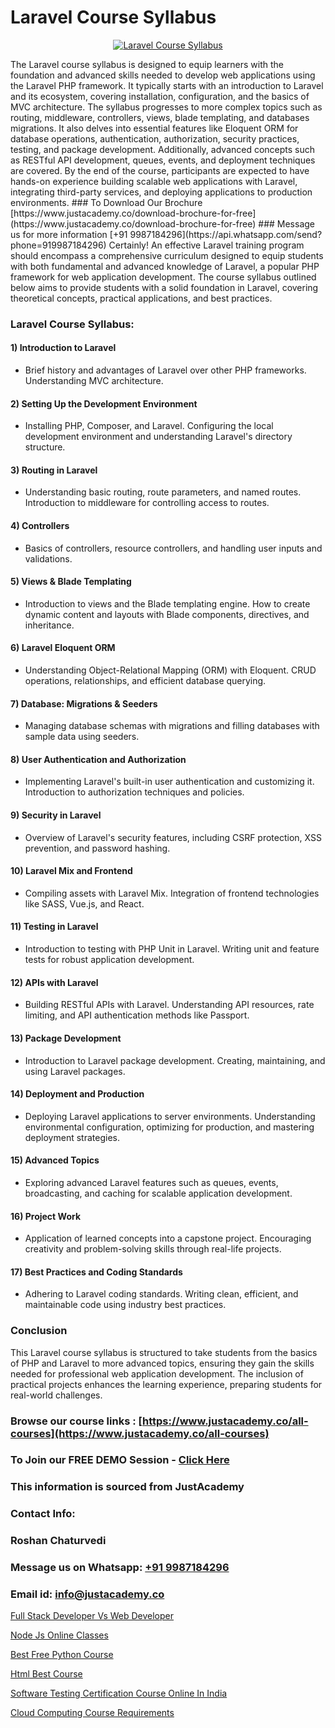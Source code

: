 # Laravel Course Syllabus

<p align="center">
  <a href="https://justacademy.co/storage2/course_image/1676637388_course_image.webp">
    <img src="https://justacademy.co/course-detail/laravel-training" alt="Laravel Course Syllabus">
  </a>
</p>
The Laravel course syllabus is designed to equip learners with the foundation and advanced skills needed to develop web applications using the Laravel PHP framework. It typically starts with an introduction to Laravel and its ecosystem, covering installation, configuration, and the basics of MVC architecture. The syllabus progresses to more complex topics such as routing, middleware, controllers, views, blade templating, and databases migrations. It also delves into essential features like Eloquent ORM for database operations, authentication, authorization, security practices, testing, and package development. Additionally, advanced concepts such as RESTful API development, queues, events, and deployment techniques are covered. By the end of the course, participants are expected to have hands-on experience building scalable web applications with Laravel, integrating third-party services, and deploying applications to production environments.
### To Download Our Brochure [https://www.justacademy.co/download-brochure-for-free](https://www.justacademy.co/download-brochure-for-free)
### Message us for more information [+91 9987184296](https://api.whatsapp.com/send?phone=919987184296)
Certainly! An effective Laravel training program should encompass a comprehensive curriculum designed to equip students with both fundamental and advanced knowledge of Laravel, a popular PHP framework for web application development. The course syllabus outlined below aims to provide students with a solid foundation in Laravel, covering theoretical concepts, practical applications, and best practices.

### Laravel Course Syllabus:

#### 1) Introduction to Laravel 
- Brief history and advantages of Laravel over other PHP frameworks. Understanding MVC architecture.

#### 2) Setting Up the Development Environment
- Installing PHP, Composer, and Laravel. Configuring the local development environment and understanding Laravel's directory structure.

#### 3) Routing in Laravel
- Understanding basic routing, route parameters, and named routes. Introduction to middleware for controlling access to routes.

#### 4) Controllers
- Basics of controllers, resource controllers, and handling user inputs and validations.

#### 5) Views & Blade Templating
- Introduction to views and the Blade templating engine. How to create dynamic content and layouts with Blade components, directives, and inheritance.

#### 6) Laravel Eloquent ORM
- Understanding Object-Relational Mapping (ORM) with Eloquent. CRUD operations, relationships, and efficient database querying.

#### 7) Database: Migrations & Seeders
- Managing database schemas with migrations and filling databases with sample data using seeders.

#### 8) User Authentication and Authorization
- Implementing Laravel's built-in user authentication and customizing it. Introduction to authorization techniques and policies.

#### 9) Security in Laravel
- Overview of Laravel's security features, including CSRF protection, XSS prevention, and password hashing.

#### 10) Laravel Mix and Frontend
- Compiling assets with Laravel Mix. Integration of frontend technologies like SASS, Vue.js, and React.

#### 11) Testing in Laravel
- Introduction to testing with PHP Unit in Laravel. Writing unit and feature tests for robust application development.

#### 12) APIs with Laravel
- Building RESTful APIs with Laravel. Understanding API resources, rate limiting, and API authentication methods like Passport.

#### 13) Package Development
- Introduction to Laravel package development. Creating, maintaining, and using Laravel packages.

#### 14) Deployment and Production
- Deploying Laravel applications to server environments. Understanding environmental configuration, optimizing for production, and mastering deployment strategies.

#### 15) Advanced Topics
- Exploring advanced Laravel features such as queues, events, broadcasting, and caching for scalable application development.

#### 16) Project Work
- Application of learned concepts into a capstone project. Encouraging creativity and problem-solving skills through real-life projects.

#### 17) Best Practices and Coding Standards
- Adhering to Laravel coding standards. Writing clean, efficient, and maintainable code using industry best practices.

### Conclusion

This Laravel course syllabus is structured to take students from the basics of PHP and Laravel to more advanced topics, ensuring they gain the skills needed for professional web application development. The inclusion of practical projects enhances the learning experience, preparing students for real-world challenges.

### Browse our course links : [https://www.justacademy.co/all-courses](https://www.justacademy.co/all-courses) 
### To Join our FREE DEMO Session - [Click Here](https://www.justacademy.co/register-for-course-demo)


### This information is sourced from JustAcademy
### Contact Info:
### Roshan Chaturvedi
### Message us on Whatsapp: [+91 9987184296](https://api.whatsapp.com/send?phone=919987184296)
### Email id: [info@justacademy.co](mailto:info@justacademy.co)
                
[Full Stack Developer Vs Web Developer](https://www.linkedin.com/pulse/full-stack-developer-vs-web-justacademyderby-wnyde?trackingId=op9q%2F5kx74V79a1LJIlrFQ%3D%3D&lipi=urn%3Ali%3Apage%3Ad_flagship3_company_admin%3BkRT1kc0YQHOTvx7WftmAwA%3D%3D)

[Node Js Online Classes](https://www.linkedin.com/pulse/node-js-online-classes-justacademy-npdkc?trackingId=5aejZZ8VX%2FRaNYUcbXIAYg%3D%3D&lipi=urn%3Ali%3Apage%3Ad_flagship3_company_admin%3BslXtfIHrQQueVkqQdxGVFw%3D%3D)

[Best Free Python Course](https://medium.com/@surajvaishnav5015/best-free-python-course-aa035294d49f)

[Html Best Course](https://medium.com/@negishivu99/html-best-course-5abd822272c6)

[Software Testing Certification Course Online In India](https://justacademyin.github.io/justacademy/software-testing-certification-course-online-in-india)

[Cloud Computing Course Requirements](https://justacademyin.github.io/justacademy/cloud-computing-course-requirements)

